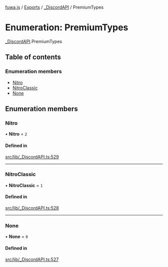 [fuwa.js](../README.md) / [Exports](../modules.md) / [_DiscordAPI](../modules/_DiscordAPI.md) / PremiumTypes

# Enumeration: PremiumTypes

[_DiscordAPI](../modules/_DiscordAPI.md).PremiumTypes

## Table of contents

### Enumeration members

- [Nitro](_DiscordAPI.PremiumTypes.md#nitro)
- [NitroClassic](_DiscordAPI.PremiumTypes.md#nitroclassic)
- [None](_DiscordAPI.PremiumTypes.md#none)

## Enumeration members

### Nitro

• **Nitro** = `2`

#### Defined in

[src/lib/_DiscordAPI.ts:529](https://github.com/Fuwajs/Fuwa.js/blob/60995b2/src/lib/_DiscordAPI.ts#L529)

___

### NitroClassic

• **NitroClassic** = `1`

#### Defined in

[src/lib/_DiscordAPI.ts:528](https://github.com/Fuwajs/Fuwa.js/blob/60995b2/src/lib/_DiscordAPI.ts#L528)

___

### None

• **None** = `0`

#### Defined in

[src/lib/_DiscordAPI.ts:527](https://github.com/Fuwajs/Fuwa.js/blob/60995b2/src/lib/_DiscordAPI.ts#L527)
